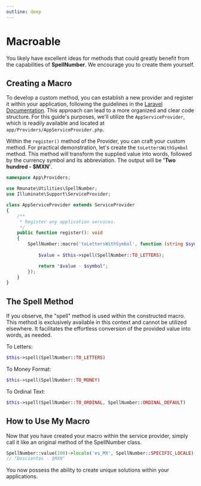 ```yaml
---
outline: deep
---
```


# Macroable

You likely have excellent ideas for methods that could greatly benefit from the capabilities of **SpellNumber**. We encourage you to create them yourself.

## Creating a Macro

To develop a custom method, you can establish a new provider and register it within your application, following the guidelines in the [Laravel Documentation](https://laravel.com/docs/10.x/providers). This approach can lead to a more organized and clear code structure. For this guide's purposes, we'll utilize the `AppServiceProvider`, which is readily available and located at `app/Providers/AppServiceProvider.php`.

Within the `register()` method of the Provider, you can craft your custom method. For practical demonstration, let's create the `toLettersWithSymbol` method. This method will transform the supplied value into words, followed by the currency symbol and its abbreviation. The output will be **'Two hundred - $MXN'**.

```php
namespace App\Providers;

use Rmunate\Utilities\SpellNumber;
use Illuminate\Support\ServiceProvider;

class AppServiceProvider extends ServiceProvider
{
    /**
     * Register any application services.
     */
    public function register(): void
    {
        SpellNumber::macro('toLettersWithSymbol', function (string $symbol) {
        
            $value = $this->spell(SpellNumber::TO_LETTERS);

            return "$value - $symbol";
        });
    }
}
```

## The Spell Method

If you observe, the "spell" method is used within the constructed macro. This method is exclusively available in this context and cannot be utilized elsewhere. It facilitates the effortless conversion of the provided value into words, as needed.

To Letters:
```php
$this->spell(SpellNumber::TO_LETTERS)
```

To Money Format:
```php
$this->spell(SpellNumber::TO_MONEY)
```

To Ordinal Text:
```php
$this->spell(SpellNumber::TO_ORDINAL, SpellNumber::ORDINAL_DEFAULT)
```

## How to Use My Macro

Now that you have created your macro within the service provider, simply call it like an original method of the SpellNumber class.

```php
SpellNumber::value(200)->locale('es_MX', SpellNumber::SPECIFIC_LOCALE)->toLettersWithSymbol('$MXN')
// "Doscientos - $MXN"
```

You now possess the ability to create unique solutions within your applications.